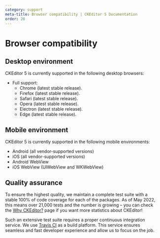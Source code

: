 ```yaml
---
category: support
meta-title: Browser compatibility | CKEditor 5 Documentation
order: 20
---
```


# Browser compatibility

## Desktop environment

CKEditor&nbsp;5 is currently supported in the following desktop browsers:

* Full support:
	* Chrome (latest stable release).
	* Firefox (latest stable release).
	* Safari (latest stable release).
	* Opera (latest stable release).
	* Electron (latest stable release).
	* Edge (latest stable release).

## Mobile environment

CKEditor&nbsp;5 is currently supported in the following mobile environments:

* Android (all vendor-supported versions)
* iOS (all vendor-supported versions)
* Android WebView
* iOS WebView (UIWebView and WKWebView)

## Quality assurance

To ensure the highest quality, we maintain a complete test suite with a stable 100% of code coverage for each of the packages. As of May 2022, this means over 21,000 tests and the number is growing &ndash; you can check the [Why CKEditor?](https://ckeditor.com/why-ckeditor/) page if you want more statistics about CKEditor!

Such an extensive test suite requires a proper continuous integration service. We use [Travis CI](https://travis-ci.com/) as a build platform. This service ensures seamless and fast developer experience and allow us to focus on the job.
